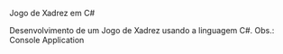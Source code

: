 Jogo de Xadrez em C#

Desenvolvimento de um Jogo de Xadrez usando a linguagem C#.
Obs.: Console Application
